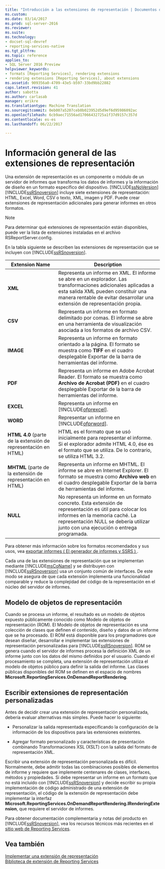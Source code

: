 ```yaml
---
title: "Introducción a las extensiones de representación | Documentos de Microsoft"
ms.custom: 
ms.date: 03/14/2017
ms.prod: sql-server-2016
ms.reviewer: 
ms.suite: 
ms.technology:
- docset-sql-devref
- reporting-services-native
ms.tgt_pltfrm: 
ms.topic: reference
applies_to:
- SQL Server 2016 Preview
helpviewer_keywords:
- formats [Reporting Services], rendering extensions
- rendering extensions [Reporting Services], about extensions
ms.assetid: 909356a0-4709-43e5-b597-33bd9bb22882
caps.latest.revision: 41
author: sabotta
ms.author: carlasab
manager: erikre
ms.translationtype: Machine Translation
ms.sourcegitcommit: 0eb007a5207ceb0b023952d5d9ef6d95986092ac
ms.openlocfilehash: 6cb9aec71556ad17066432725a1f37d9157c357d
ms.contentlocale: es-es
ms.lasthandoff: 06/22/2017

---
```

# <a name="rendering-extensions-overview"></a>Información general de las extensiones de representación
  Una extensión de representación es un componente o módulo de un servidor de informes que transforma los datos de informes y la información de diseño en un formato específico del dispositivo. [!INCLUDE[ssNoVersion](../../../includes/ssnoversion-md.md)][!INCLUDE[ssRSnoversion](../../../includes/ssrsnoversion-md.md)] incluye siete extensiones de representación: HTML, Excel, Word, CSV o texto, XML, imagen y PDF. Puede crear extensiones de representación adicionales para generar informes en otros formatos.  
  
> [!NOTE]  
>  Para determinar qué extensiones de representación están disponibles, puede ver la lista de extensiones instaladas en el archivo RSReportServer.config.  
  
 En la tabla siguiente se describen las extensiones de representación que se incluyen con [!INCLUDE[ssRSnoversion](../../../includes/ssrsnoversion-md.md)].  
  
|Extension Name|Description|  
|--------------------|-----------------|  
|**XML**|Representa un informe en XML. El informe se abre en un explorador. Las transformaciones adicionales aplicadas a esta salida XML pueden constituir una manera rentable de evitar desarrollar una extensión de representación propia.|  
|**CSV**|Representa un informe en formato delimitado por comas. El informe se abre en una herramienta de visualización asociada a los formatos de archivo CSV.|  
|**IMAGE**|Representa un informe en formato orientado a la página. El formato se muestra como **TIFF** en el cuadro desplegable Exportar de la barra de herramientas del informe.|  
|**PDF**|Representa un informe en Adobe Acrobat Reader. El formato se muestra como **Archivo de Acrobat (PDF)** en el cuadro desplegable Exportar de la barra de herramientas del informe.|  
|**EXCEL**|Representa un informe en [!INCLUDE[ofprexcel](../../../includes/ofprexcel-md.md)].|  
|**WORD**|Representar un informe en [!INCLUDE[ofprword](../../../includes/ofprword-md.md)].|  
|**HTML 4.0** (parte de la extensión de representación en HTML)|HTML es el formato que se usó inicialmente para representar el informe. Si el explorador admite HTML 4.0, ése es el formato que se utiliza. De lo contrario, se utiliza HTML 3.2.|  
|**MHTML** (parte de la extensión de representación en HTML)|Representa un informe en MHTML. El informe se abre en Internet Explorer. El formato se muestra como **Archivo web** en el cuadro desplegable Exportar de la barra de herramientas del informe.|  
|**NULL**|No representa un informe en un formato concreto. Esta extensión de representación es útil para colocar los informes en la memoria caché. La representación NULL se debería utilizar junto con una ejecución o entrega programada.|  
  
 Para obtener más información sobre los formatos recomendados y sus usos, vea [exportar informes &#40; El generador de informes y SSRS &#41; ](../../../reporting-services/report-builder/export-reports-report-builder-and-ssrs.md).  
  
 Cada una de las extensiones de representación que se implementan mediante [!INCLUDE[msCoName](../../../includes/msconame-md.md)] y se distribuyen con [!INCLUDE[ssRSnoversion](../../../includes/ssrsnoversion-md.md)] usa un conjunto común de interfaces. De este modo se asegura de que cada extensión implementa una funcionalidad comparable y reduce la complejidad del código de la representación en el núcleo del servidor de informes.  
  
## <a name="rendering-object-model"></a>Modelo de objetos de representación  
 Cuando se procesa un informe, el resultado es un modelo de objetos expuesto públicamente conocido como Modelo de objetos de representación (ROM). El Modelo de objetos de representación es una colección de clases que definen el contenido, diseño y datos de un informe que se ha procesado. El ROM está disponible para los programadores que desean diseñar, desarrollar e implementar las extensiones de representación personalizadas para [!INCLUDE[ssRSnoversion](../../../includes/ssrsnoversion-md.md)]. ROM se genera cuando el servidor de informes procesa la definición XML de un informe junto con los datos del mismo definidos por el usuario. Cuando el procesamiento se completa, una extensión de representación utiliza el modelo de objetos público para definir la salida del informe. Las clases públicas disponibles del ROM se definen en el espacio de nombres **Microsoft.ReportingServices.OnDemandReportRendering**.  
  
## <a name="writing-custom-rendering-extensions"></a>Escribir extensiones de representación personalizadas  
 Antes de decidir crear una extensión de representación personalizada, debería evaluar alternativas más simples. Puede hacer lo siguiente:  
  
-   Personalizar la salida representada especificando la configuración de la información de los dispositivos para las extensiones existentes.  
  
-   Agregar formato personalizado y características de presentación combinando Transformaciones XSL (XSLT) con la salida del formato de representación XML.  
  
 Escribir una extensión de representación personalizada es difícil. Normalmente, debe admitir todas las combinaciones posibles de elementos de informe y requiere que implemente centenares de clases, interfaces, métodos y propiedades. Si debe representar un informe en un formato que no está incluido con [!INCLUDE[ssRSnoversion](../../../includes/ssrsnoversion-md.md)] y decide escribir su propia implementación de código administrado de una extensión de representación, el código de la extensión de representación debe implementar la interfaz **Microsoft.ReportingServices.OnDemandReportRendering.IRenderingExtension**, que requiere el servidor de informes.  
  
 Para obtener documentación complementaria y notas del producto en [!INCLUDE[ssRSnoversion](../../../includes/ssrsnoversion-md.md)], vea los recursos técnicos más recientes en el [sitio web de Reporting Services](http://go.microsoft.com/fwlink/?LinkId=19951).  
  
## <a name="see-also"></a>Vea también  
 [Implementar una extensión de representación](../../../reporting-services/extensions/rendering-extension/implementing-a-rendering-extension.md)   
 [Biblioteca de extensión de Reporting Services](../../../reporting-services/extensions/reporting-services-extension-library.md)  
  
  

